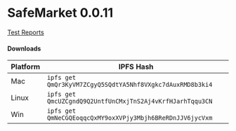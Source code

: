 # SafeMarket 0.0.11

[Test Reports](/reports/0.0.11/)

#### Downloads

|Platform   |IPFS Hash                   |
|-----------|----------------------------|
|Mac        |`ipfs get QmQr3KyVM7ZCgyQ5SQdtYA5Nhf8VXgkc7dAuxRMD8b3ki4`   |
|Linux      |`ipfs get QmcUZCgndQ9Q2UntfUnCMxjTnS2Aj4vKrfHJarhTqqu3CN` |
|Win        |`ipfs get QmNeCGQEoqqcQxMY9oxXVPjy3Mbjh6BReRDnJJV6jycVxm`   |
